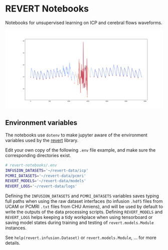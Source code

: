 # REVERT Notebooks

Notebooks for unsupervised learning on ICP and cerebral flows waveforms. 

![icp pulse extraction](img/icp_loss.svg)

## Environment variables

The notebooks use `dotenv` to make jupyter aware of the environment variables used by the [revert](https://github.com/uartois-lml/revert) library. 

Edit your own copy of the following `.env` file example, and make sure the corresponding directories exist. 

```sh
# revert-notebooks/.env
INFUSION_DATASETS='~/revert-data/icp'
PCMRI_DATASETS='~/revert-data/pcmri'
REVERT_MODELS='~/revert-data/models'
REVERT_LOGS='~/revert-data/logs'
```

Defining the `INFUSION_DATASETS` and `PCMRI_DATASETS` variables saves typing full paths when using the raw dataset interfaces (to infusion `.hdf5` files from UCAM or PCMRI `.txt` files from CHU Amiens), and will be used by default to write the outputs of the data processing scripts. Defining `REVERT_MODELS` and `REVERT_LOGS` helps keeping a tidy workplace when using tensorboard or saving model states during training and testing of `revert.models.Module` instances.

See `help(revert.infusion.Dataset)` or `revert.models.Module`, ... for more details.